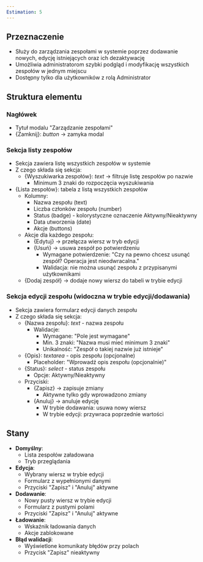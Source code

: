 ```yaml
---
Estimation: 5
---
```


## Przeznaczenie

- Służy do zarządzania zespołami w systemie poprzez dodawanie nowych, edycję istniejących oraz ich dezaktywację
- Umożliwia administratorom szybki podgląd i modyfikację wszystkich zespołów w jednym miejscu
- Dostępny tylko dla użytkowników z rolą Administrator

## Struktura elementu

### Nagłówek

- Tytuł modalu "Zarządzanie zespołami"
- {Zamknij}: *button* -> zamyka modal

### Sekcja listy zespołów

- Sekcja zawiera listę wszystkich zespołów w systemie
- Z czego składa się sekcja:
  - {Wyszukiwarka zespołów}: *text* -> filtruje listę zespołów po nazwie
    - Minimum 3 znaki do rozpoczęcia wyszukiwania
- {Lista zespołów}: tabela z listą wszystkich zespołów
  - Kolumny:
    - Nazwa zespołu (text)
    - Liczba członków zespołu (number)
    - Status (badge) - kolorystyczne oznaczenie Aktywny/Nieaktywny
    - Data utworzenia (date)
    - Akcje (buttons)
  - Akcje dla każdego zespołu:
    - {Edytuj} -> przełącza wiersz w tryb edycji
    - {Usuń} -> usuwa zespół po potwierdzeniu
      - Wymagane potwierdzenie: "Czy na pewno chcesz usunąć zespół? Operacja jest nieodwracalna."
      - Walidacja: nie można usunąć zespołu z przypisanymi użytkownikami
  - {Dodaj zespół} -> dodaje nowy wiersz do tabeli w trybie edycji

### Sekcja edycji zespołu (widoczna w trybie edycji/dodawania)

- Sekcja zawiera formularz edycji danych zespołu
- Z czego składa się sekcja:
  - {Nazwa zespołu}: *text* - nazwa zespołu
    - Walidacje:
      - Wymagane: "Pole jest wymagane"
      - Min. 3 znaki: "Nazwa musi mieć minimum 3 znaki"
      - Unikalność: "Zespół o takiej nazwie już istnieje"
  - {Opis}: *textarea* - opis zespołu (opcjonalne)
    - Placeholder: "Wprowadź opis zespołu (opcjonalnie)"
  - {Status}: *select* - status zespołu
    - Opcje: Aktywny/Nieaktywny
  - Przyciski:
    - {Zapisz} -> zapisuje zmiany
      - Aktywne tylko gdy wprowadzono zmiany
    - {Anuluj} -> anuluje edycję
      - W trybie dodawania: usuwa nowy wiersz
      - W trybie edycji: przywraca poprzednie wartości

## Stany

- **Domyślny**:
  - Lista zespołów załadowana
  - Tryb przeglądania
- **Edycja**:
  - Wybrany wiersz w trybie edycji
  - Formularz z wypełnionymi danymi
  - Przyciski "Zapisz" i "Anuluj" aktywne
- **Dodawanie**:
  - Nowy pusty wiersz w trybie edycji
  - Formularz z pustymi polami
  - Przyciski "Zapisz" i "Anuluj" aktywne
- **Ładowanie**:
  - Wskaźnik ładowania danych
  - Akcje zablokowane
- **Błąd walidacji**:
  - Wyświetlone komunikaty błędów przy polach
  - Przycisk "Zapisz" nieaktywny
